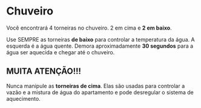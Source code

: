 # Chuveiro

Você encontrará 4 torneiras no chuveiro. 2 em cima e **2 em baixo**.

Use SEMPRE as torneiras **de baixo** para controlar a temperatura da água. A esquerda é a água quente. Demora  aproximadamente **30 segundos** para a água ser aquecida e chegar até o chuveiro.

## MUITA ATENÇÃO!!!

Nunca manipule as **torneiras de cima**. Elas são usadas para controlar a vazão e a mistura de água do apartamento e pode desregular o sistema de aquecimento.